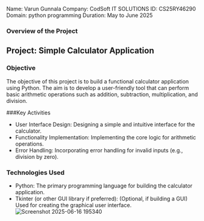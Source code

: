 Name: Varun Gunnala
Company: CodSoft IT SOLUTIONS
ID: CS25RY46290
Domain: python programming
Duration: May to June 2025



### Overview of the Project


## Project:  Simple Calculator Application


### Objective
The objective of this project is to build a functional calculator application using Python. The aim is to develop a user-friendly tool that can perform basic arithmetic operations such as addition, subtraction, multiplication, and division.


###Key Activities
* User Interface Design: Designing a simple and intuitive interface for the calculator.
 * Functionality Implementation: Implementing the core logic for arithmetic operations.
 * Error Handling: Incorporating error handling for invalid inputs (e.g., division by zero).


### Technologies Used
 * Python: The primary programming language for building the calculator application.
 * Tkinter (or other GUI library if preferred): (Optional, if building a GUI) Used for creating the graphical user interface.
![Screenshot 2025-06-16 195340](https://github.com/user-attachments/assets/a6f0bfb4-6628-4c83-a99c-d6efa07e5a26)

